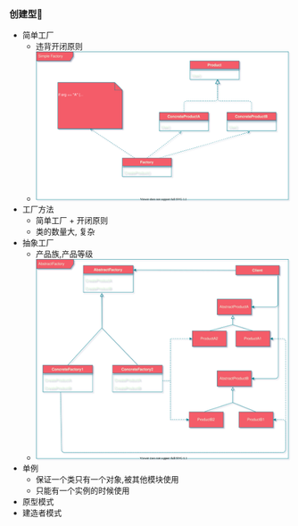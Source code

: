 ### 创建型🚀️
- 简单工厂
    - 违背开闭原则
    - ![simpleFactory](../images/simpleFactory.svg)
- 工厂方法
    - 简单工厂 + 开闭原则
    - 类的数量大, 复杂
- 抽象工厂
    - 产品族,产品等级
    - ![abstractfactory](../images/abstractfactory.svg)
- 单例
    - 保证一个类只有一个对象,被其他模块使用
    - 只能有一个实例的时候使用
- 原型模式
- 建造者模式
